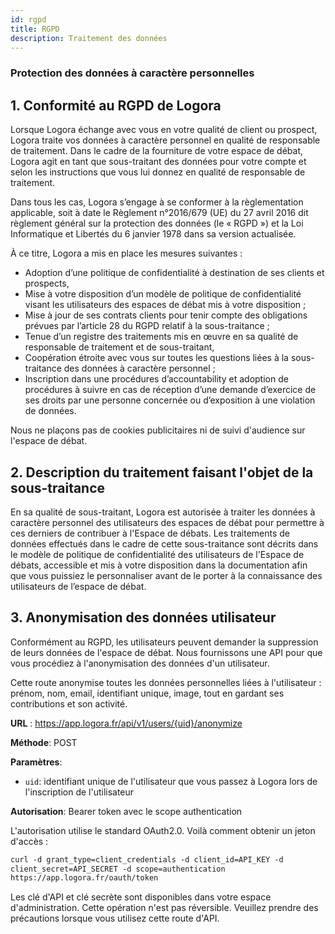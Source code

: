 ```yaml
---
id: rgpd
title: RGPD
description: Traitement des données  
---
```


### Protection des données à caractère personnelles

## 1. Conformité au RGPD de Logora

Lorsque Logora échange avec vous en votre qualité de client ou prospect, Logora traite vos données à caractère personnel en qualité de responsable de traitement. Dans le cadre de la fourniture de votre espace de débat, Logora agit en tant que sous-traitant des données pour votre compte et selon les instructions que vous lui donnez en qualité de responsable de traitement. 

Dans tous les cas, Logora s’engage à se conformer à la règlementation applicable, soit à date le Règlement n°2016/679 (UE) du 27 avril 2016 dit règlement général sur la protection des données (le « RGPD ») et la Loi Informatique et Libertés du 6 janvier 1978 dans sa version actualisée.  

À ce titre, Logora a mis en place les mesures suivantes :
- Adoption d’une politique de confidentialité à destination de ses clients et prospects,
- Mise à votre disposition d’un modèle de politique de confidentialité visant les utilisateurs des espaces de débat mis à votre disposition ;
- Mise à jour de ses contrats clients pour tenir compte des obligations prévues par l’article 28 du RGPD relatif à la sous-traitance ;
- Tenue d’un registre des traitements mis en œuvre en sa qualité de responsable de traitement et de sous-traitant,
- Coopération étroite avec vous sur toutes les questions liées à la sous-traitance des données à caractère personnel ;
- Inscription dans une procédures d’accountability et adoption de procédures à suivre en cas de réception d’une demande d’exercice de ses droits par une personne concernée ou d’exposition à une violation de données.

Nous ne plaçons pas de cookies publicitaires ni de suivi d'audience sur l'espace de débat.

## 2. Description du traitement faisant l'objet de la sous-traitance 

En sa qualité de sous-traitant, Logora est autorisée à traiter les données à caractère personnel des utilisateurs des espaces de débat pour permettre à ces derniers de contribuer à l'Espace de débats. Les traitements de données effectués dans le cadre de cette sous-traitance sont décrits dans le modèle de politique de confidentialité des utilisateurs de l'Espace de débats, accessible et mis à votre disposition dans la documentation afin que vous puissiez le personnaliser avant de le porter à la connaissance des utilisateurs de l’espace de débat.

## 3. Anonymisation des données utilisateur

Conformément au RGPD, les utilisateurs peuvent demander la suppression de leurs données de l'espace de débat.
Nous fournissons une API pour que vous procédiez à l'anonymisation des données d'un utilisateur.

Cette route anonymise toutes les données personnelles liées à l'utilisateur : prénom, nom, email, identifiant unique, image, tout en gardant ses contributions et son activité.

**URL** : https://app.logora.fr/api/v1/users/{uid}/anonymize

**Méthode**: POST

**Paramètres**:
- `uid`: identifiant unique de l'utilisateur que vous passez à Logora lors de l'inscription de l'utilisateur
  
**Autorisation**: Bearer token avec le scope authentication

L'autorisation utilise le standard OAuth2.0. Voilà comment obtenir un jeton d'accès :

```html
curl -d grant_type=client_credentials -d client_id=API_KEY -d
client_secret=API_SECRET -d scope=authentication
https://app.logora.fr/oauth/token
```

Les clé d'API et clé secrète sont disponibles dans votre espace d'administration.
Cette opération n'est pas réversible. Veuillez prendre des précautions lorsque vous utilisez cette route d'API.
